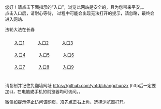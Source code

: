 您好！请点击下面指示的“入口”，浏览此网站是安全的，且为您带来平安。。 <br/>
点击入口后，请耐心等待， 过程中可能会出现无法打开的提示，请忽略，最终会进入网站. </br>

法轮大法在长春<br/>
<div style="padding:10px"><a style="margin:20px" target="_blank" href="https://d30zxknh0qnmuo.cloudfront.net/2Qpsp?bgcqtat" id="ccLink1" rel="nofollow">入口1</a> <a target="_blank" style="margin:20px" href="https://d1e420ucb5f3n7.cloudfront.net/2Qpsp?vtwvskp" id="ccLink2" rel="nofollow">入口2</a> <a style="margin:20px" target="_blank" href="https://deh5g6w1vyebc.cloudfront.net/2Qpsp?oixzkamf" id="ccLink3" rel="nofollow">入口3</a></div>

<div style="padding:10px" ><a style="margin:20px" target="_blank" href="https://d30zxknh0qnmuo.cloudfront.net/2Qpsp?bgcqtat" id="ccLink4" rel="nofollow">入口4</a> <a style="margin:20px" href="https://d1e420ucb5f3n7.cloudfront.net/2Qpsp?vtwvskp" target="_blank" id="ccLink5" rel="nofollow">入口5</a> <a style="margin:20px" href="https://deh5g6w1vyebc.cloudfront.net/2Qpsp?oixzkamf" target="_blank" id="ccLink6" rel="nofollow">入口6</a></div>

<div style="padding:10px"><a style="margin:20px" target="_blank" href="https://d30zxknh0qnmuo.cloudfront.net/2Qpsp?bgcqtat" id="ccLink7" rel="nofollow">入口7</a> <a style="margin:20px" href="https://d1e420ucb5f3n7.cloudfront.net/2Qpsp?vtwvskp" target="_blank" id="ccLink8" rel="nofollow">入口8</a> <a style="margin:20px" target="_blank" href="https://deh5g6w1vyebc.cloudfront.net/2Qpsp?oixzkamf" id="ccLink9" rel="nofollow">入口9</a></div>

<br/>



请复制并记住免翻墙网址 https://github.com/yntd/changchunzx (http后一定要加s)，在电脑或手机的浏览器均可访问。。<br/>

微信如提示停止访问该网页，须先点击右上角，选择浏览器打开。
